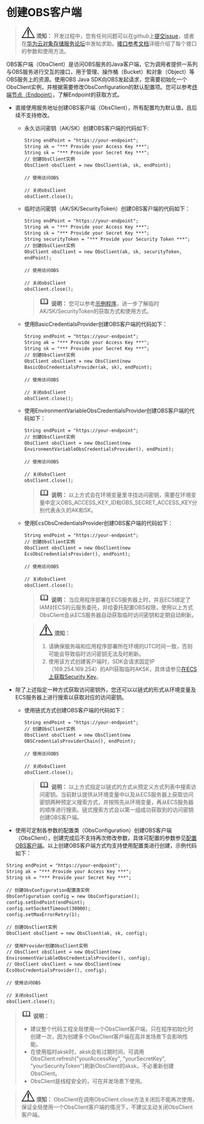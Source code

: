 # 创建OBS客户端<a name="obs_21_0202"></a>

>![](public_sys-resources/icon-notice.gif) **须知：** 
>开发过程中，您有任何问题可以在github上[提交issue](https://github.com/huaweicloud/huaweicloud-sdk-java-obs/issues)，或者在[华为云对象存储服务论坛](https://bbs.huaweicloud.com/forum/forum-620-1.html)中发帖求助。[接口参考文档](https://obssdk.obs.cn-north-1.myhuaweicloud.com/apidoc/cn/java/index.html)详细介绍了每个接口的参数和使用方法。

OBS客户端（ObsClient）是访问OBS服务的Java客户端，它为调用者提供一系列与OBS服务进行交互的接口，用于管理、操作桶（Bucket）和对象（Object）等OBS服务上的资源。使用OBS Java SDK向OBS发起请求，您需要初始化一个ObsClient实例，并根据需要修改ObsConfiguration的默认配置项。您可以参考[终端节点（Endpoint）](https://support.huaweicloud.com/productdesc-obs/obs_03_0152.html)，了解Endpoint的获取方式。

-   直接使用服务地址创建OBS客户端（ObsClient），所有配置均为默认值，且后续不支持修改。
    -   永久访问密钥（AK/SK）创建OBS客户端的代码如下:

        ```
        String endPoint = "https://your-endpoint";
        String ak = "*** Provide your Access Key ***";
        String sk = "*** Provide your Secret Key ***";
        // 创建ObsClient实例
        ObsClient obsClient = new ObsClient(ak, sk, endPoint);
         
        // 使用访问OBS
                
        // 关闭obsClient
        obsClient.close();
        ```

    -   临时访问密钥（AK/SK/SecurityToken）创建OBS客户端的代码如下：

        ```
        String endPoint = "https://your-endpoint";
        String ak = "*** Provide your Access Key ***";
        String sk = "*** Provide your Secret Key ***";
        String securityToken = "*** Provide your Security Token ***"; 
        // 创建ObsClient实例
        ObsClient obsClient = new ObsClient(ak, sk, securityToken, endPoint);
         
        // 使用访问OBS
                
        // 关闭obsClient
        obsClient.close();
        ```

        >![](public_sys-resources/icon-note.gif) **说明：** 
        >您可以参考[示例程序](示例程序.md)，进一步了解临时AK/SK/SecurityToken的获取方式和使用方式。


    -   使用BasicCredentialsProvider创建OBS客户端的代码如下：

        ```
        String endPoint = "https://your-endpoint";
        String ak = "*** Provide your Access Key ***";
        String sk = "*** Provide your Secret Key ***";
        // 创建ObsClient实例
        ObsClient obsClient = new ObsClient(new BasicObsCredentialsProvider(ak, sk), endPoint);
         
        // 使用访问OBS
                
        // 关闭obsClient
        obsClient.close();
        ```

    -   使用EnvironmentVariableObsCredentialsProvider创建OBS客户端的代码如下：

        ```
        String endPoint = "https://your-endpoint";
        // 创建ObsClient实例
        ObsClient obsClient = new ObsClient(new EnvironmentVariableObsCredentialsProvider(), endPoint);
         
        // 使用访问OBS
                
        // 关闭obsClient
        obsClient.close();
        ```

        >![](public_sys-resources/icon-note.gif) **说明：** 
        >以上方式会在环境变量里寻找访问密钥，需要在环境变量中定义OBS\_ACCESS\_KEY\_ID和OBS\_SECRET\_ACCESS\_KEY分别代表永久的AK和SK。

    -   使用EcsObsCredentialsProvider创建OBS客户端的代码如下：

        ```
        String endPoint = "https://your-endpoint";
        // 创建ObsClient实例
        ObsClient obsClient = new ObsClient(new EcsObsCredentialsProvider(), endPoint);
         
        // 使用访问OBS
                
        // 关闭obsClient
        obsClient.close();
        ```

        >![](public_sys-resources/icon-note.gif) **说明：** 
        >当应用程序部署在ECS服务器上时，并且ECS绑定了IAM对ECS的云服务委托，并给委托配置OBS权限，使用以上方式ObsClient会从ECS服务器自动获取临时访问密钥和定期自动刷新。

        >![](public_sys-resources/icon-notice.gif) **须知：** 
        >1.  请确保服务端和应用程序部署所在环境的UTC时间一致，否则可能会导致临时访问密钥无法及时刷新。
        >2.  使用该方式创建客户端时，SDK会请求固定IP（169.254.169.254）的API获取临时AKSK，具体请参见[在ECS上获取Security Key](https://support.huaweicloud.com/usermanual-ecs/ecs_03_0166.html#section7)。



-   除了上述指定一种方式获取访问密钥外，您还可以以链式的形式从环境变量及ECS服务器上进行搜索以获取对应的访问密钥。
    -   使用链式方式创建OBS客户端的代码如下：

        ```
        String endPoint = "https://your-endpoint";
        // 创建ObsClient实例
        ObsClient obsClient = new ObsClient(new OBSCredentialsProviderChain(), endPoint);
         
        // 使用访问OBS
                
        // 关闭obsClient
        obsClient.close();
        ```

        >![](public_sys-resources/icon-note.gif) **说明：** 
        >以上方式指定以链式的方式从预定义方式列表中搜索访问密钥。当前默认提供从环境变量中以及从ECS服务器上获取访问密钥两种预定义搜索方式，并按照先从环境变量，再从ECS服务器的顺序进行搜索。链式搜索方式会以第一组成功获取到的访问密钥创建OBS客户端。


-   使用可定制各参数的配置类（ObsConfiguration）创建OBS客户端（ObsClient），创建完成后不支持再次修改参数，具体可配置的参数参见[配置OBS客户端](配置OBS客户端.md)。以上创建OBS客户端方式均支持使用配置类进行创建，示例代码如下：

```
String endPoint = "https://your-endpoint";
String ak = "*** Provide your Access Key ***";
String sk = "*** Provide your Secret Key ***";

// 创建ObsConfiguration配置类实例
ObsConfiguration config = new ObsConfiguration();
config.setEndPoint(endPoint);
config.setSocketTimeout(30000);
config.setMaxErrorRetry(1);

// 创建ObsClient实例
ObsClient obsClient = new ObsClient(ak, sk, config);

// 使用Provider创建ObsClient实例
// ObsClient obsClient = new ObsClient(new EnvironmentVariableObsCredentialsProvider(), config);
// ObsClient obsClient = new ObsClient(new EcsObsCredentialsProvider(), config);

// 使用访问OBS

// 关闭obsClient
obsClient.close();
```

>![](public_sys-resources/icon-note.gif) **说明：** 
>-   建议整个代码工程全局使用一个ObsClient客户端，只在程序初始化时创建一次，因为创建多个ObsClient客户端在高并发场景下会影响性能。
>-   在使用临时aksk时，aksk会有过期时间，可调用ObsClient.refresh\("yourAccessKey", "yourSecretKey", "yourSecurityToken"\)刷新ObsClient的aksk，不必重新创建ObsClient。
>-   ObsClient是线程安全的，可在并发场景下使用。

>![](public_sys-resources/icon-notice.gif) **须知：** 
>ObsClient在调用ObsClient.close方法关闭后不能再次使用，保证全局使用一个ObsClient客户端的情况下，不建议主动关闭ObsClient客户端。

